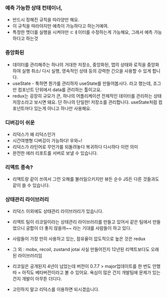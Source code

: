 ### 예측 가능한 상태 컨테이너,
- 반드시 정해진 규칙을 따라양만 해요.
- 이 규칙을 따라야지만 예측이 가능하다고 하는거예여.
- 특정한 멧더를 실행을 시켜야만 ㄷㅔ이터를 수정하는게 가능해요, 그래서 예측 가능하다고 하는것

### 중앙화된
- 데이터를 관리해주는 하나의 거대한 저장소, 중앙화된, 앱의 상태와 로직을 중앙화하여 실행 취소/ 다시 실행, 영속적인 상태 등의 강력한 긴으을 사용할 수 있게 합니다.
- useState - 툭하면 뭔가를 관리하자 useState를 만들어봅시다. 라고 했는데, 조그만 컴포넌트 단위에서 data를 관리하는 툴이고요.
- redux는 굉장히 규모가 큰, 하나의 어플리케이션 전체적인 데이터를 관리하는 상태저장소라고 보시면 돼요. 단 하나의 단일한! 저장소를 관리합니다. useState처럼 컴포넌트마다 있는게 아니고 하나만 사용해요.

### 디버깅이 쉬운
- 리덕스가 왜 리덕스인가
- 시간여행형 디버깅이 가능하다! 우와~!
- 리덕스가 라틴어로 무언가를 되돌려놓다 복귀하다 다시하다 이런 의미
- 완전한 에러 리포트를 서버로 보낼 수 있습니다.

### 리액트 종속?
- 리액트랑 같이 쓰여서 그런 오해를 불러일으키지만 뷰든 순수 JS든 다른 것들과도 같이 쓸 수 있습니다. 

### 상태관리 라이브러리
- 리덕스 이외에도 상태관리 라이브러리가 있습니다.
- 리액트 팀이 리코일이라는 상태관리 라이브러리를 만들고 있어서 같은 팀에서 만들었으니 궁합이 더 좋지 않을까~~ 라는 기대를 사람들이 하고 있다.

- 사람들이 가장 만히 사용하고 있는, 점유율이 압도적으로 높은 것은 redux
- 그 외 : mobx, recoil, zustand jotai
사실 만들어진지 12년된 리액트보다도 오래된 라이브러리임

- 리코일은 공개된지 4년이 넘었는데 버전이 0.7.7 > major업데이트를 한 번도 안했따 = 아직도 베타버전이라고 볼 수 있어요. 욕심이 많은 건지 개발팀에 문제가 있는건지 개발이 아무튼 더디다.

- 고민하지 말고 리덕스를 이용하면 되시겠습니다.